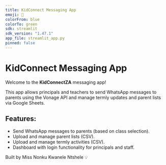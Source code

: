 ```yaml
---
title: KidConnect Messaging App
emoji: 📱
colorFrom: blue
colorTo: green
sdk: streamlit
sdk_version: "1.47.1"
app_file: streamlit_app.py
pinned: false
---
```


# KidConnect Messaging App

Welcome to the **KidConnectZA** messaging app!

This app allows principals and teachers to send WhatsApp messages to parents using the Vonage API and manage termly updates and parent lists via Google Sheets.

## Features:
- Send WhatsApp messages to parents (based on class selection).
- Upload and manage parent lists (CSV).
- Upload and manage termly activities (CSV).
- Dashboard with login functionality for principals and staff.



Built by Miss Nonku Kwanele Ntshele 💡

